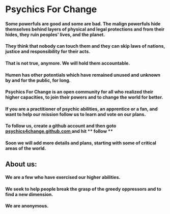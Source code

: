# __Psychics For Change__

#### Some powerfuls are good and some are bad. The malign powerfuls  hide themselves behind layers of physical and legal protections and from their hides, they ruin peoples' lives, and the planet. 


#### They think that nobody can touch them and they can skip laws of nations, justice and responsibility for their acts.

#### That is not true, anymore. We will hold them accountable.

#### Humen has other potentials which have remained unused and unknown by and for the public, for long.


#### __Psychics For Change__ is an open community for all who realized their higher capacities, to join their powers and to change the world for better.
#### If you are a practitioner of psychic abilities, an apprentice or a fan, and want to help our mission follow us to learn and vote on our plans.

#### To follow us, create a github account and then goto [psychics4change.github.com ](https://github.com/psychics4change) and hit ** follow **


#### Soon we will add more details and plans, starting with some of critical areas of the world.


## About us:
#### We are a few who have exercised our higher abilities. 
#### We seek to help people break the grasp of the greedy oppressors and to find a new dimension.
#### We are anonymous.

